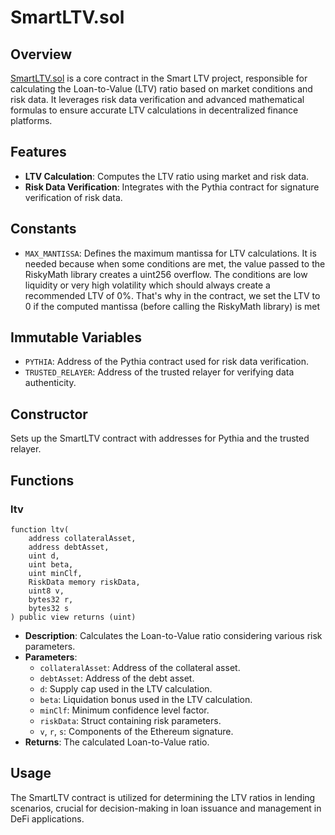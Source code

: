# SmartLTV.sol

## Overview

[SmartLTV.sol](../../src/core/SmartLTV.sol) is a core contract in the Smart LTV project, responsible for calculating the Loan-to-Value (LTV) ratio based on market conditions and risk data. It leverages risk data verification and advanced mathematical formulas to ensure accurate LTV calculations in decentralized finance platforms.

## Features

- **LTV Calculation**: Computes the LTV ratio using market and risk data.
- **Risk Data Verification**: Integrates with the Pythia contract for signature verification of risk data.

## Constants

- `MAX_MANTISSA`: Defines the maximum mantissa for LTV calculations. It is needed because when some conditions are met, the value passed to the RiskyMath library creates a uint256 overflow. The conditions are low liquidity or very high volatility which should always create a recommended LTV of 0%. That's why in the contract, we set the LTV to 0 if the computed mantissa (before calling the RiskyMath library) is met
  
## Immutable Variables

- `PYTHIA`: Address of the Pythia contract used for risk data verification.
- `TRUSTED_RELAYER`: Address of the trusted relayer for verifying data authenticity.
  
## Constructor

Sets up the SmartLTV contract with addresses for Pythia and the trusted relayer.

## Functions

### ltv

```solidity
function ltv(
    address collateralAsset,
    address debtAsset,
    uint d,
    uint beta,
    uint minClf,
    RiskData memory riskData,
    uint8 v,
    bytes32 r,
    bytes32 s
) public view returns (uint)
```

- **Description**: Calculates the Loan-to-Value ratio considering various risk parameters.
- **Parameters**:
  - `collateralAsset`: Address of the collateral asset.
  - `debtAsset`: Address of the debt asset.
  - `d`: Supply cap used in the LTV calculation.
  - `beta`: Liquidation bonus used in the LTV calculation.
  - `minClf`: Minimum confidence level factor.
  - `riskData`: Struct containing risk parameters.
  - `v`, `r`, `s`: Components of the Ethereum signature.
- **Returns**: The calculated Loan-to-Value ratio.

## Usage

The SmartLTV contract is utilized for determining the LTV ratios in lending scenarios, crucial for decision-making in loan issuance and management in DeFi applications.
